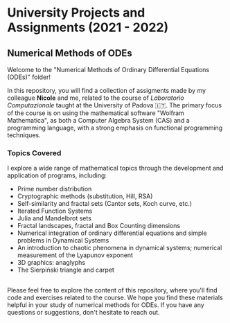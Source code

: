 # University Projects and Assignments (2021 - 2022)

## Numerical Methods of ODEs

Welcome to the "Numerical Methods of Ordinary Differential Equations (ODEs)" folder!

In this repository, you will find a collection of assigments made by my colleague **Nicole** and me, related to the course of _Laboratorio Computazionale_ taught at the University of Padova :it:.
The primary focus of the course is on using the mathematical software "Wolfram Mathematica", as both a Computer Algebra System (CAS) and a programming language, with a strong emphasis on functional programming techniques.

### Topics Covered

I explore a wide range of mathematical topics through the development and application of programs, including:

- Prime number distribution
- Cryptographic methods (substitution, Hill, RSA)
- Self-similarity and fractal sets (Cantor sets, Koch curve, etc.)
- Iterated Function Systems
- Julia and Mandelbrot sets
- Fractal landscapes, fractal and Box Counting dimensions
- Numerical integration of ordinary differential equations and simple problems in Dynamical Systems
- An introduction to chaotic phenomena in dynamical systems; numerical measurement of the Lyapunov exponent
- 3D graphics: anaglyphs
- The Sierpiński triangle and carpet

##
Please feel free to explore the content of this repository, where you'll find code and exercises related to the course. We hope you find these materials helpful in your study of numerical methods for ODEs. If you have any questions or suggestions, don't hesitate to reach out.



